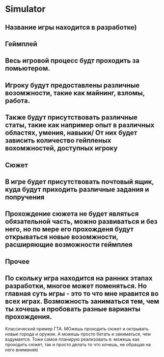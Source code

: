 # Simulator
Название игры находится в разработке)
---
Геймплей
-----------------------------------
Весь игровой процесс будт проходить за помьютером.
---
Игроку будут предоставлены различные возомжности, такие как майнинг, взломы, работа.
---
Также будут присутствовать различные статы, такие как например опыт в различных областях, умения, навыки/
От них будет зависить количество гейпленых вохомжностей, доступных игроку
---
Сюжет
-----------------------------------
В игре будет присутствовать почтовый ящик, куда будут приходить различные задания и попручения
---
Прохождение сюжета не будет являться обязательной часть, можно развиваться и без него, но по мере его прохожденя будут открываться новые возомжности, расширяющие возможности геймплея
---
Прочее
-----------------------------------
По скольку игра находится на ранних этапах разработки, многое может поменяться. Но главная суть игры - это то что мне нравится во всех играх. Возможность заниматься тем, чем ты хочешь и пробовать разные варианты прохождения.
---
Классический пример ГТА. МОжешь проходить сюжет и октрывать новые города и оружие. А можешь просто бегать и заниматься, чем вздумается. Тоже самое планирую реализовать я: можешь как проходить сюжет, так и просто делать то что хочешь, не обращая на него внимания)
